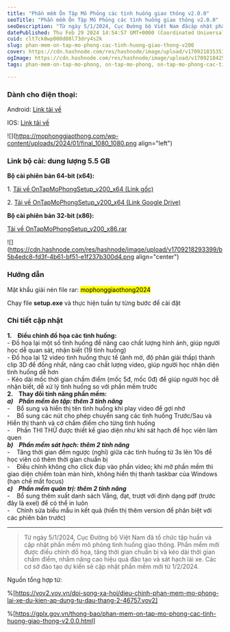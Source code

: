 ```yaml
---
title: "Phần mềm Ôn Tập Mô Phỏng các tình huống giao thông v2.0.0"
seoTitle: "Phần mềm Ôn Tập Mô Phỏng các tình huống giao thông v2.0.0"
seoDescription: "Từ ngày 5/1/2024, Cục Đường bộ Việt Nam đãcập nhật phần mềm mô phỏng tình huống giao thông. Các cơ sở đào tạo dự kiến sẽ cập nhật phần mềm mới từ 1/2/2024."
datePublished: Thu Feb 29 2024 14:54:57 GMT+0000 (Coordinated Universal Time)
cuid: clt7ck8wp000d08l73dry4s2k
slug: phan-mem-on-tap-mo-phong-cac-tinh-huong-giao-thong-v200
cover: https://cdn.hashnode.com/res/hashnode/image/upload/v1709218353519/a4228f91-03d0-46ec-8ae3-37cfa760bc3c.png
ogImage: https://cdn.hashnode.com/res/hashnode/image/upload/v1709218425130/6d2e49e0-bfb5-4388-9577-8fc13a4ee6d2.png
tags: phan-mem-on-tap-mo-phong, on-tap-mo-phong, on-tap-mo-phong-cac-tinh-huong-giao-thong, on-tap-mo-phong-v200

---
```


### Dành cho điện thoại:

Android: [Link tải về](https://play.google.com/store/apps/details?id=com.mpgt.traffic_hazard)

IOS: [Link tải về](https://apps.apple.com/app/mo-phong-giao-thong/id1658689120)

![](https://mophonggiaothong.com/wp-content/uploads/2024/01/final_1080_1080.png align="left")

### Link bộ cài: dung lượng **5.5 GB**

**Bộ cài phiên bản 64-bit (x64):**

1. [Tải về OnTapMoPhongSetup\_v200\_x64 (Link gốc)](https://www.mophonggiaothong.com/PMMP/OnTapMoPhong/OnTapMoPhongSetup_v200_x64.rar)

2. [Tải về OnTapMoPhongSetup\_v200\_x64 (Link Google Drive)](https://drive.google.com/file/d/1aFXHuYWF_bCNk_zrQ22hA0yW8WKVqk3L/view?usp=sharing)

**Bộ cài phiên bản 32-bit (x86):**

[Tải về OnTapMoPhongSetup\_v200\_x86.rar](https://www.mophonggiaothong.com/PMMP/OnTapMoPhong/OnTapMoPhongSetup_v200_x86.rar)

![](https://cdn.hashnode.com/res/hashnode/image/upload/v1709218293399/b5b4edc8-fd3f-4b61-bf51-e1f237b300d4.png align="center")

### Hướng dẫn

Mật khẩu giải nén file rar: <mark>mophonggiaothong2024</mark>

Chạy file **setup.exe** và thực hiện tuần tự từng bước để cài đặt

### Chi tiết cập nhật

**1.    Điều chỉnh đồ họa các tình huống:**[  
](https://www.mophonggiaothong.com/PMMP/OnTapMoPhong/OnTapMoPhongSetup_v200_x64.rar)\- Đồ họa lại một số tình huống để nâng cao chất lượng hình ảnh, giúp người học dễ quan sát, nhận biết (19 tình huống)  
\- Đồ họa lại 12 video tình huống thực tế (ảnh mờ, độ phân giải thấp) thành clip 3D để đồng nhất, nâng cao chất lượng video, giúp người học nhận diện tình huống dễ hơn  
\- Kéo dài mốc thời gian chấm điểm (mốc 5đ, mốc 0đ) để giúp người học dễ nhận biết, dễ xử lý tình huống so với phần mềm trước  
**2.    Thay đổi tính năng phần mềm:**  
***a)    Phần mềm ôn tập: thêm 3 tính năng***  
\-    Bổ sung và hiển thị tên tình huống khi play video để gợi nhớ  
\-    Bổ sung các nút cho phép chuyển sang các tình huống Trước/Sau và Hiển thị thanh và cờ chấm điểm cho từng tình huống   
\-    Phần THI THỬ được thiết kế giao diện như khi sát hạch để học viên làm quen  
***b)    Phần mềm sát hạch: thêm 2 tính năng***  
\-    Tăng thời gian đếm ngược (nghỉ) giữa các tình huống từ 3s lên 10s để học viên có thêm thời gian chuẩn bị  
\-    Điều chỉnh không cho click đúp vào phần video; khi mở phần mềm thì giao diện chiếm toàn màn hình, không hiển thị thanh taskbar của Windows (hạn chế mất focus)  
***c)    Phần mềm quản trị: thêm 2 tính năng***  
\-    Bổ sung thêm xuất danh sách Vắng, đạt, trượt với định dạng pdf (trước đây là exel) để có thể in luôn  
\-    Chỉnh sửa biểu mẫu in kết quả (hiển thị thêm version để phân biệt với các phiên bản trước)

---

> Từ ngày 5/1/2024, Cục Đường bộ Việt Nam đã tổ chức tập huấn và cập nhật phần mềm mô phỏng tình huống giao thông. Phần mềm mới được điều chỉnh đồ họa, tăng thời gian chuẩn bị và kéo dài thời gian chấm điểm, nhằm nâng cao hiệu quả đào tạo và sát hạch lái xe. Các cơ sở đào tạo dự kiến sẽ cập nhật phần mềm mới từ 1/2/2024.

Nguồn tổng hợp từ:

%[https://vov2.vov.vn/doi-song-xa-hoi/dieu-chinh-phan-mem-mo-phong-lai-xe-du-kien-ap-dung-tu-dau-thang-2-46757.vov2] 

%[https://gplx.gov.vn/thong-bao/phan-mem-on-tap-mo-phong-cac-tinh-huong-giao-thong-v2.0.0.html]